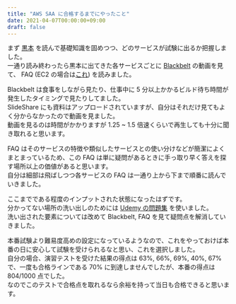 ```yaml
---
title: "AWS SAA に合格するまでにやったこと"
date: 2021-04-07T00:00:00+09:00
draft: false
---
```


まず [黒本](https://www.amazon.co.jp/dp/4295010650/) を読んで基礎知識を固めつつ、どのサービスが試験に出るか把握しました。  
一通り読み終わったら黒本に出てきた各サービスごとに [Blackbelt](https://aws.amazon.com/jp/aws-jp-introduction/aws-jp-webinar-service-cut/) の動画を見て、 FAQ (EC2 の場合は[これ](https://aws.amazon.com/jp/ec2/faqs/)) を読みました。  

Blackbelt は食事をしながら見たり、仕事中に 5 分以上かかるビルド待ち時間が発生したタイミングで見たりしてました。  
SlideShare にも資料はアップロードされていますが、自分はそれだけ見てもよく分からなかったので動画を見ました。  
動画を見るのは時間がかかりますが 1.25 ~ 1.5 倍速くらいで再生しても十分に聞き取れると思います。  

FAQ はそのサービスの特徴や類似したサービスとの使い分けなどが簡潔によくまとまっているため、この FAQ は単に疑問があるときに手っ取り早く答えを探す場所以上の価値があると思います。  
自分は細部は飛ばしつつ各サービスの FAQ は一通り上から下まで順番に読んでいきました。

ここまでである程度のインプットされた状態になったはずです。  
分かってない場所の洗い出しのためには [Udemy の問題集](https://www.udemy.com/course/aws-knan/learn/quiz/4632478#overview) を使いました。  
洗い出された要素については改めて Blackbelt, FAQ を見て疑問点を解消していきました。  

本番試験より難易度高めの設定になっているようなので、これをやっておけば本番の日に安心して試験を受けられるなと思い、これを選択しました。  
自分の場合、演習テストを受けた結果の得点は 63%, 66%, 69%, 40%, 67% で、一度も合格ラインである 70% に到達しませんでしたが、本番の得点は 804/1000 点でした。  
なのでこのテストで合格点を取れるなら余裕を持って当日も合格できると思います。  
